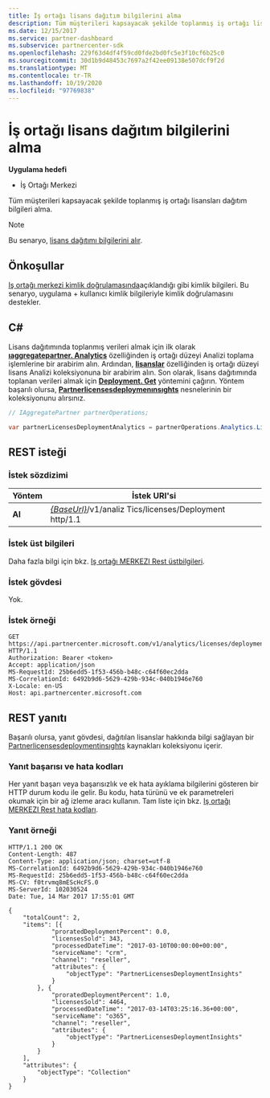 ```yaml
---
title: İş ortağı lisans dağıtım bilgilerini alma
description: Tüm müşterileri kapsayacak şekilde toplanmış iş ortağı lisansları dağıtım bilgileri alma.
ms.date: 12/15/2017
ms.service: partner-dashboard
ms.subservice: partnercenter-sdk
ms.openlocfilehash: 229f63d4df4f59cd0fde2bd0fc5e3f10cf6b25c0
ms.sourcegitcommit: 30d1b9d48453c7697a2f42ee09138e507dcf9f2d
ms.translationtype: MT
ms.contentlocale: tr-TR
ms.lasthandoff: 10/19/2020
ms.locfileid: "97769838"
---
```

# <a name="get-partner-licenses-deployment-information"></a>İş ortağı lisans dağıtım bilgilerini alma

**Uygulama hedefi**

- İş Ortağı Merkezi

Tüm müşterileri kapsayacak şekilde toplanmış iş ortağı lisansları dağıtım bilgileri alma.

> [!NOTE]
> Bu senaryo, [lisans dağıtımı bilgilerini alır](get-licenses-deployment-information.md).

## <a name="prerequisites"></a>Önkoşullar

[Iş ortağı merkezi kimlik doğrulamasında](partner-center-authentication.md)açıklandığı gibi kimlik bilgileri. Bu senaryo, uygulama + kullanıcı kimlik bilgileriyle kimlik doğrulamasını destekler.

## <a name="c"></a>C\#

Lisans dağıtımında toplanmış verileri almak için ilk olarak [**ıaggregatepartner. Analytics**](/dotnet/api/microsoft.store.partnercenter.ipartner.analytics) özelliğinden iş ortağı düzeyi Analizi toplama işlemlerine bir arabirim alın. Ardından, [**lisanslar**](/dotnet/api/microsoft.store.partnercenter.analytics.ipartneranalyticscollection.licenses) özelliğinden iş ortağı düzeyi lisans Analizi koleksiyonuna bir arabirim alın. Son olarak, lisans dağıtımında toplanan verileri almak için [**Deployment. Get**](/dotnet/api/microsoft.store.partnercenter.genericoperations.ientireentitycollectionretrievaloperations-2.get) yöntemini çağırın. Yöntem başarılı olursa, [**Partnerlicensesdeploymenınsıghts**](/dotnet/api/microsoft.store.partnercenter.models.analytics.partnerlicensesdeploymentinsights) nesnelerinin bir koleksiyonunu alırsınız.

``` csharp
// IAggregatePartner partnerOperations;

var partnerLicensesDeploymentAnalytics = partnerOperations.Analytics.Licenses.Deployment.Get();
```

## <a name="rest-request"></a>REST isteği

### <a name="request-syntax"></a>İstek sözdizimi

| Yöntem  | İstek URI'si                                                                           |
|---------|---------------------------------------------------------------------------------------|
| **Al** | [*{BaseUrl}*](partner-center-rest-urls.md)/v1/analiz Tics/licenses/Deployment http/1.1 |

### <a name="request-headers"></a>İstek üst bilgileri

Daha fazla bilgi için bkz. [Iş ortağı MERKEZI Rest üstbilgileri](headers.md).

### <a name="request-body"></a>İstek gövdesi

Yok.

### <a name="request-example"></a>İstek örneği

```http
GET https://api.partnercenter.microsoft.com/v1/analytics/licenses/deployment HTTP/1.1
Authorization: Bearer <token>
Accept: application/json
MS-RequestId: 25b6edd5-1f53-456b-b48c-c64f60ec2dda
MS-CorrelationId: 6492b9d6-5629-429b-934c-040b1946e760
X-Locale: en-US
Host: api.partnercenter.microsoft.com
```

## <a name="rest-response"></a>REST yanıtı

Başarılı olursa, yanıt gövdesi, dağıtılan lisanslar hakkında bilgi sağlayan bir [Partnerlicensesdeploymentinsıghts](analytics-resources.md#partnerlicensesdeploymentinsights) kaynakları koleksiyonu içerir.

### <a name="response-success-and-error-codes"></a>Yanıt başarısı ve hata kodları

Her yanıt başarı veya başarısızlık ve ek hata ayıklama bilgilerini gösteren bir HTTP durum kodu ile gelir. Bu kodu, hata türünü ve ek parametreleri okumak için bir ağ izleme aracı kullanın. Tam liste için bkz. [Iş ortağı MERKEZI Rest hata kodları](error-codes.md).

### <a name="response-example"></a>Yanıt örneği

```http
HTTP/1.1 200 OK
Content-Length: 487
Content-Type: application/json; charset=utf-8
MS-CorrelationId: 6492b9d6-5629-429b-934c-040b1946e760
MS-RequestId: 25b6edd5-1f53-456b-b48c-c64f60ec2dda
MS-CV: f0trvmq8mEScHcFS.0
MS-ServerId: 102030524
Date: Tue, 14 Mar 2017 17:55:01 GMT

{
    "totalCount": 2,
    "items": [{
            "proratedDeploymentPercent": 0.0,
            "licensesSold": 343,
            "processedDateTime": "2017-03-10T00:00:00+00:00",
            "serviceName": "crm",
            "channel": "reseller",
            "attributes": {
                "objectType": "PartnerLicensesDeploymentInsights"
            }
        }, {
            "proratedDeploymentPercent": 1.0,
            "licensesSold": 4464,
            "processedDateTime": "2017-03-14T03:25:16.36+00:00",
            "serviceName": "o365",
            "channel": "reseller",
            "attributes": {
                "objectType": "PartnerLicensesDeploymentInsights"
            }
        }
    ],
    "attributes": {
        "objectType": "Collection"
    }
}
```
